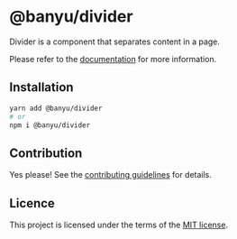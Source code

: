 # @banyu/divider

Divider is a component that separates content in a page.

Please refer to the [documentation](https://Banyu.org/docs/components/divider) for more information.

## Installation

```sh
yarn add @banyu/divider
# or
npm i @banyu/divider
```

## Contribution

Yes please! See the
[contributing guidelines](https://github.com/muhamien/jala-design/blob/master/CONTRIBUTING.md)
for details.

## Licence

This project is licensed under the terms of the
[MIT license](https://github.com/muhamien/jala-design/blob/master/LICENSE).
